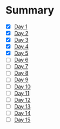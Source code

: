 # Summary
- [x] [Day 1](../Study-Memo/41-Day1.md)
- [x] [Day 2](../Study-Memo/41-Day2.md)
- [x] [Day 3](../Study-Memo/41-Day3.md)
- [x] [Day 4](../Study-Memo/41-Day4.md)
- [x] [Day 5](../Study-Memo/41-Day5.md)
- [ ] [Day 6](../Study-Memo/41-Day6.md)
- [ ] [Day 7](../Study-Memo/41-Day7.md)
- [ ] [Day 8](../Study-Memo/41-Day8.md)
- [ ] [Day 9](../Study-Memo/41-Day9.md)
- [ ] [Day 10](../Study-Memo/41-Day10.md)
- [ ] [Day 11](../Study-Memo/41-Day11.md)
- [ ] [Day 12](../Study-Memo/41-Day12.md)
- [ ] [Day 13](../Study-Memo/41-Day13.md)
- [ ] [Day 14](../Study-Memo/41-Day14.md)
- [ ] [Day 15](../Study-Memo/41-Day15.md)
